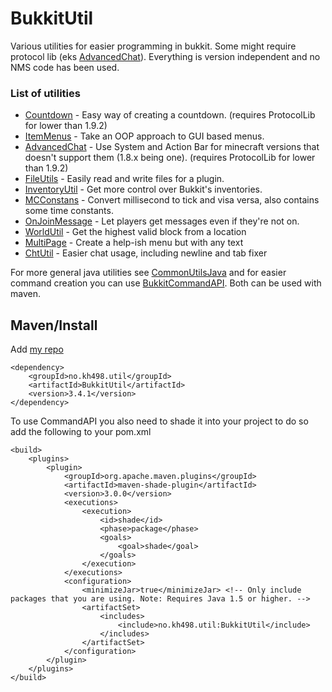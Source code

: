 # BukkitUtil

Various utilities for easier programming in bukkit. Some might require protocol lib (eks [AdvancedChat](https://github.com/kh498/BukkitUtil/blob/master/src/main/java/no/kh498/util/chat/AdvancedChat.java#L68)). Everything is version independent and no NMS code has been used. 

### List of utilities

* [Countdown](https://github.com/kh498/BukkitUtil/tree/master/src/main/java/no/kh498/util/countdown) - Easy way of creating a countdown. (requires ProtocolLib for lower than 1.9.2)
* [ItemMenus](https://github.com/kh498/BukkitUtil/tree/master/src/main/java/no/kh498/util/itemMenus) - Take an OOP approach to GUI based menus.
* [AdvancedChat](https://github.com/kh498/BukkitUtil/tree/master/src/main/java/no/kh498/util/chat) - Use System and Action Bar for minecraft versions that doesn't support them (1.8.x being one). (requires ProtocolLib for lower than 1.9.2)
* [FileUtils](https://github.com/kh498/BukkitUtil/blob/master/src/main/java/no/kh498/util/FileUtils.java) - Easily read and write files for a plugin.
* [InventoryUtil](https://github.com/kh498/BukkitUtil/blob/master/src/main/java/no/kh498/util/InventoryUtil.java) - Get more control over Bukkit's inventories.
* [MCConstans](https://github.com/kh498/BukkitUtil/blob/master/src/main/java/no/kh498/util/MCConstants.java) - Convert millisecond to tick and visa versa, also contains some time constants.
* [OnJoinMessage](https://github.com/kh498/BukkitUtil/blob/master/src/main/java/no/kh498/util/OnJoinMessage.java) - Let players get messages even if they're not on.
* [WorldUtil](https://github.com/kh498/BukkitUtil/blob/master/src/main/java/no/kh498/util/WorldUtil.java) - Get the highest valid block from a location
* [MultiPage](https://github.com/kh498/BukkitUtil/blob/master/src/main/java/no/kh498/util/MultiPage.java) - Create a help-ish menu but with any text
* [ChtUtil](https://github.com/kh498/BukkitUtil/blob/master/src/main/java/no/kh498/util/ChtUtil.java) - Easier chat usage, including newline and tab fixer

For more general java utilities see [CommonUtilsJava](https://github.com/kh498/CommonUtilsJava) and for easier command creation you can use [BukkitCommandAPI](https://github.com/kh498/BukkitCommandAPI). Both can be used with maven.

## Maven/Install

Add [my repo](https://github.com/kh498/maven2)

```
<dependency>
    <groupId>no.kh498.util</groupId>
    <artifactId>BukkitUtil</artifactId>
    <version>3.4.1</version>
</dependency>
```

To use CommandAPI you also need to shade it into your project to do so add the following to your pom.xml 

```
<build>
    <plugins>
        <plugin>
            <groupId>org.apache.maven.plugins</groupId>
            <artifactId>maven-shade-plugin</artifactId>
            <version>3.0.0</version>
            <executions>
                <execution>
                    <id>shade</id>
                    <phase>package</phase>
                    <goals>
                        <goal>shade</goal>
                    </goals>
                </execution>
            </executions>
            <configuration>
                <minimizeJar>true</minimizeJar> <!-- Only include packages that you are using. Note: Requires Java 1.5 or higher. -->
                <artifactSet>
                    <includes>
                        <include>no.kh498.util:BukkitUtil</include>
                    </includes>
                </artifactSet>
            </configuration>
        </plugin>
    </plugins>
</build>       
```
